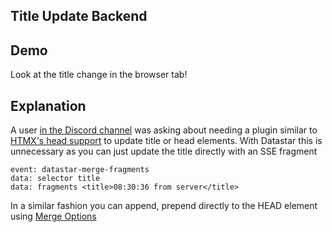 ## Title Update Backend

## Demo

Look at the title change in the browser tab!

<div data-on-load="@sse('/examples/title_update_backend/updates')"></div>

## Explanation

A user [in the Discord channel](https://discord.com/channels/725789699527933952/1180902694999838752) was asking about needing a plugin similar to [HTMX's head support](https://v1.htmx.org/extensions/head-support/) to update title or head elements. With Datastar this is unnecessary as you can just update the title directly with an SSE fragment

```
event: datastar-merge-fragments
data: selector title
data: fragments <title>08:30:36 from server</title>
```

In a similar fashion you can append, prepend directly to the HEAD element using [Merge Options](/examples/merge_options)
